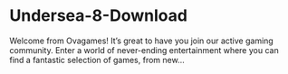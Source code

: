 # Undersea-8-Download
Welcome from Ovagames! It’s great to have you join our active gaming community. Enter a world of never-ending entertainment where you can find a fantastic selection of games, from new…
